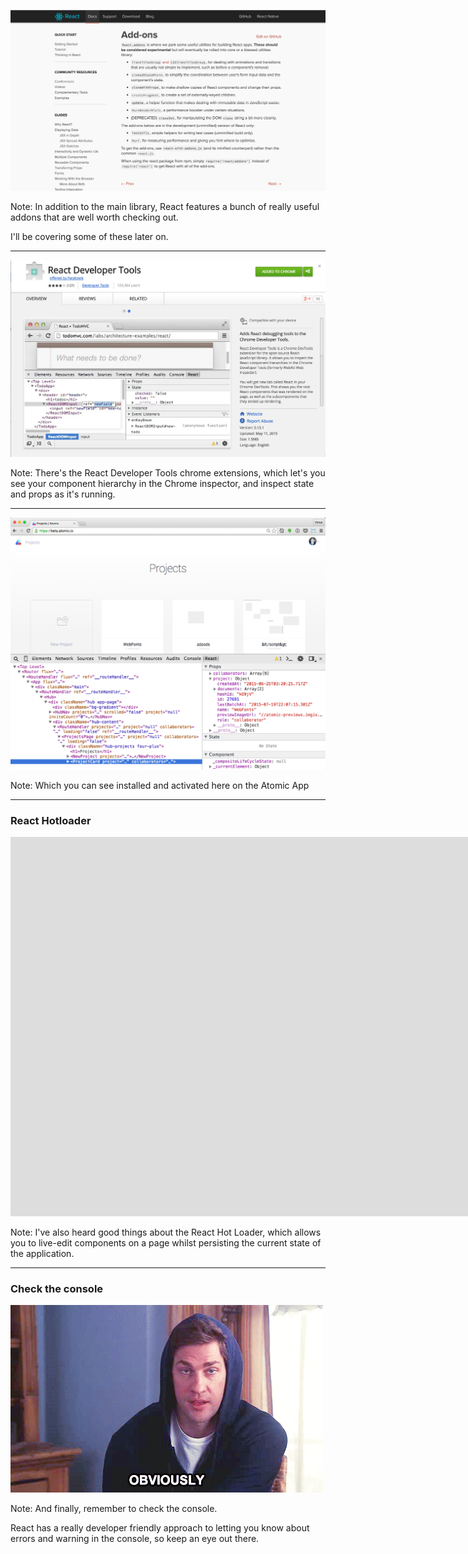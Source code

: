 ![react-addons](../../images/react-addons.png)

Note:
In addition to the main library, React features a bunch of really useful addons that are well worth checking out. 

I'll be covering some of these later on.

---

![react-dev-tools](../../images/react-dev-tools.png)<!-- .element: width="800" -->

Note:
There's the React Developer Tools chrome extensions, which let's you see your component hierarchy in the Chrome inspector, and inspect state and props as it's running.

---

![react-dev-tools-example](../../images/react-dev-tools-example.png)<!-- .element: width="800" -->

Note:
Which you can see installed and activated here on the Atomic App


---

### React Hotloader

<iframe src="https://player.vimeo.com/video/100010922#t=7s?autoplay=0" width="1920" height="607" frameborder="0" webkitallowfullscreen mozallowfullscreen allowfullscreen></iframe>

Note:
I've also heard good things about the React Hot Loader, which allows you to live-edit components on a page whilst persisting the current state of the application.

---

### Check the console
![Obviously](../../images/obviously.gif)<!-- .element: class="fragment" width="800" -->

Note:
And finally, remember to check the console.

React has a really developer friendly approach to letting you know about errors and warning in the console, so keep an eye out there.

